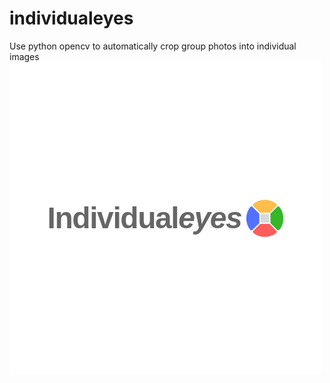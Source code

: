 # individualeyes
Use python opencv to automatically crop group photos into individual images
<img src="logo.png">
